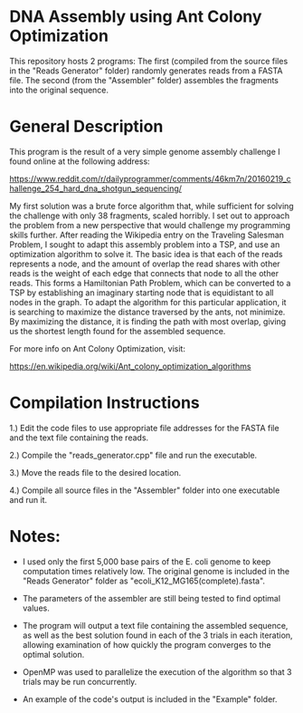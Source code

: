 # DNA Assembly using Ant Colony Optimization

This repository hosts 2 programs: 
The first (compiled from the source files in the "Reads Generator" folder) randomly generates reads from a FASTA file.
The second (from the "Assembler" folder) assembles the fragments into the original sequence.

# General Description

This program is the result of a very simple genome assembly challenge I found online at the following address:

https://www.reddit.com/r/dailyprogrammer/comments/46km7n/20160219_challenge_254_hard_dna_shotgun_sequencing/

My first solution was a brute force algorithm that, while sufficient for solving the challenge with only 38 fragments, scaled horribly. I set out to approach the problem from a new perspective that would challenge my programming skills further. After reading the Wikipedia entry on the Traveling Salesman Problem, I sought to adapt this assembly problem into a TSP, and use an optimization algorithm to solve it. The basic idea is that each of the reads represents a node, and the amount of overlap the read shares with other reads is the weight of each edge that connects that node to all the other reads. This forms a Hamiltonian Path Problem, which can be converted to a TSP by establishing an imaginary starting node that is equidistant to all nodes in the graph. To adapt the algorithm for this particular application, it is searching to maximize the distance traversed by the ants, not minimize. By maximizing the distance, it is finding the path with most overlap, giving us the shortest length found for the assembled sequence.


For more info on Ant Colony Optimization, visit:

https://en.wikipedia.org/wiki/Ant_colony_optimization_algorithms



# Compilation Instructions

1.) Edit the code files to use appropriate file addresses for the FASTA file and the text file containing the reads.

2.) Compile the "reads_generator.cpp" file and run the executable.

3.) Move the reads file to the desired location.

4.) Compile all source files in the "Assembler" folder into one executable and run it.




# Notes: 

- I used only the first 5,000 base pairs of the E. coli genome to keep computation times relatively low. The original genome is included in the "Reads Generator" folder as "ecoli_K12_MG165(complete).fasta".

- The parameters of the assembler are still being tested to find optimal values. 

- The program will output a text file containing the assembled sequence, as well as the best solution found in each of the 3 trials in each iteration, allowing examination of how quickly the program converges to the optimal solution.

- OpenMP was used to parallelize the execution of the algorithm so that 3 trials may be run concurrently.

- An example of the code's output is included in the "Example" folder.
